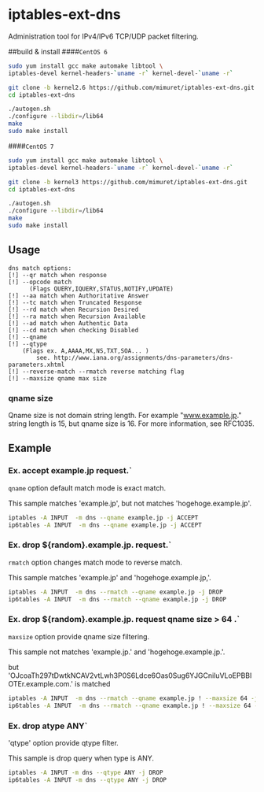 # iptables-ext-dns
Administration tool for IPv4/IPv6 TCP/UDP packet filtering.

##build & install
####`CentOS 6`
```bash
sudo yum install gcc make automake libtool \
iptables-devel kernel-headers-`uname -r` kernel-devel-`uname -r`

git clone -b kernel2.6 https://github.com/mimuret/iptables-ext-dns.git
cd iptables-ext-dns

./autogen.sh
./configure --libdir=/lib64
make
sudo make install
```

####`CentOS 7`
```bash
sudo yum install gcc make automake libtool \
iptables-devel kernel-headers-`uname -r` kernel-devel-`uname -r`

git clone -b kernel3 https://github.com/mimuret/iptables-ext-dns.git
cd iptables-ext-dns

./autogen.sh
./configure --libdir=/lib64
make
sudo make install
```


## Usage
```option
dns match options:
[!] --qr match when response
[!] --opcode match
      (Flags QUERY,IQUERY,STATUS,NOTIFY,UPDATE)
[!] --aa match when Authoritative Answer
[!] --tc match when Truncated Response
[!] --rd match when Recursion Desired
[!] --ra match when Recursion Available
[!] --ad match when Authentic Data
[!] --cd match when checking Disabled
[!] --qname
[!] --qtype
    (Flags ex. A,AAAA,MX,NS,TXT,SOA... )
        see. http://www.iana.org/assignments/dns-parameters/dns-parameters.xhtml
[!] --reverse-match --rmatch reverse matching flag
[!] --maxsize qname max size 
```
### qname size
Qname size is not domain string length.
For example "www.example.jp." string length is 15, but qname size is 16.
For more information, see RFC1035.

## Example
### Ex. accept example.jp request.`
`qname` option default match mode is exact match.

This sample matches 'example.jp', but not matches 'hogehoge.example.jp'.

```bash
iptables -A INPUT  -m dns --qname example.jp -j ACCEPT
ip6tables -A INPUT  -m dns --qname example.jp -j ACCEPT
```

### Ex. drop ${random}.example.jp. request.`
`rmatch` option changes match mode to reverse match.

This sample matches 'example.jp' and 'hogehoge.example.jp,'.

```bash
iptables -A INPUT  -m dns --rmatch --qname example.jp -j DROP
ip6tables -A INPUT  -m dns --rmatch --qname example.jp -j DROP
```

### Ex. drop ${random}.example.jp. request qname size > 64 .`
`maxsize` option provide qname size filtering.

This sample not matches 'example.jp.' and 'hogehoge.example.jp.'.

but 'OJcoaTh297tDwtkNCAV2vtLwh3P0S6Ldce6Oas0Sug6YJGCniluVLoEPBBIOTEr.example.com.' is matched
```bash
iptables -A INPUT  -m dns --rmatch --qname example.jp ! --maxsize 64 -j DROP
ip6tables -A INPUT  -m dns --rmatch --qname example.jp ! --maxsize 64 -j DROP
```

### Ex. drop atype ANY`
'qtype' option provide qtype filter.

This sample is drop query when type is ANY.
```bash
iptables -A INPUT -m dns --qtype ANY -j DROP
ip6tables -A INPUT -m dns --qtype ANY -j DROP
```
